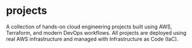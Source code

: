 # projects
A collection of hands-on cloud engineering projects built using AWS, Terraform, and modern DevOps workflows. All projects are deployed using real AWS infrastructure and managed with Infrastructure as Code (IaC).
